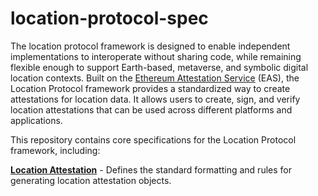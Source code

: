 # location-protocol-spec

The location protocol framework is designed to enable independent implementations to interoperate without sharing code, while remaining flexible enough to support Earth-based, metaverse, and symbolic digital location contexts. Built on the [Ethereum Attestation Service](https://attest.org/) (EAS), the Location Protocol framework provides a standardized way to create attestations for location data. It allows users to create, sign, and verify location attestations that can be used across different platforms and applications.

This repository contains core specifications for the Location Protocol framework, including:

[**Location Attestation**](./loccation-attestation/) - Defines the standard formatting and rules for generating location attestation objects.
